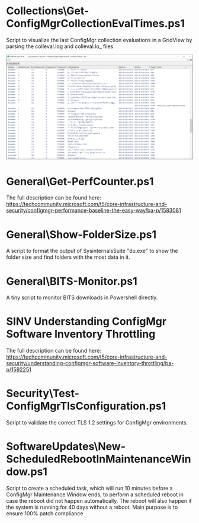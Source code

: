 # Collections\Get-ConfigMgrCollectionEvalTimes.ps1
Script to visualize the last ConfigMgr collection evaluations in a GridView by parsing the colleval.log and colleval.lo_ files

![Get-ConfigMgrCollectionEvalTimes](/Collections/Get-ConfigMgrCollectionEvalTimes.png)


# General\Get-PerfCounter.ps1
The full description can be found here: https://techcommunity.microsoft.com/t5/core-infrastructure-and-security/configmgr-performance-baseline-the-easy-way/ba-p/1583081


# General\Show-FolderSize.ps1
A script to format the output of SysinternalsSuite "du.exe" to show the folder size and find folders with the most data in it. 


# General\BITS-Monitor.ps1
A tiny script to monitor BITS downloads in Powershell directly.


# SINV Understanding ConfigMgr Software Inventory Throttling
The full description can be found here: https://techcommunity.microsoft.com/t5/core-infrastructure-and-security/understanding-configmgr-software-inventory-throttling/ba-p/1592251


# Security\Test-ConfigMgrTlsConfiguration.ps1
Script to validate the correct TLS 1.2 settings for ConfigMgr environments.


# SoftwareUpdates\New-ScheduledRebootInMaintenanceWindow.ps1
Script to create a scheduled task, which will run 10 minutes before a ConfigMgr Maintenance Window ends, to perform a scheduled reboot in case the reboot did not happen automatically. The reboot will also happen if the system is running for 40 days without a reboot. 
Main purpose is to ensure 100% patch compliance